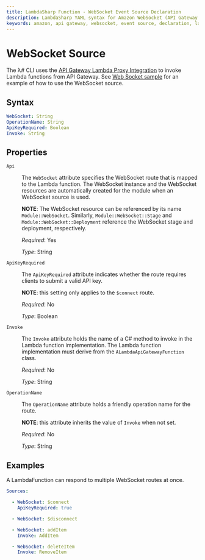 ```yaml
---
title: LambdaSharp Function - WebSocket Event Source Declaration
description: LambdaSharp YAML syntax for Amazon WebSocket (API Gateway V2) event source
keywords: amazon, api gateway, websocket, event source, declaration, lambda, syntax, yaml, cloudformation
---
```

# WebSocket Source

The λ# CLI uses the [API Gateway Lambda Proxy Integration](https://docs.aws.amazon.com/apigateway/latest/developerguide/set-up-lambda-proxy-integrations.html#api-gateway-create-api-as-simple-proxy) to invoke Lambda functions from API Gateway. See [Web Socket sample](https://github.com/LambdaSharp/LambdaSharpTool/tree/master/Samples/WebSocketSample/) for an example of how to use the WebSocket source.

## Syntax

```yaml
WebSocket: String
OperationName: String
ApiKeyRequired: Boolean
Invoke: String
```

## Properties
<dl>

<dt><code>Api</code></dt>
<dd>

The <code>WebSocket</code> attribute specifies the WebSocket route that is mapped to the Lambda function. The WebSocket instance and the WebSocket resources are automatically created for the module when an WebSocket source is used.

<b>NOTE</b>: The WebSocket resource can be referenced by its name `Module::WebSocket`. Similarly, `Module::WebSocket::Stage` and `Module::WebSocket::Deployment` reference the WebSocket stage and deployment, respectively.

<i>Required</i>: Yes

<i>Type</i>: String
</dd>

<dt><code>ApiKeyRequired</code></dt>
<dd>

The <code>ApiKeyRequired</code> attribute indicates whether the route requires clients to submit a valid API key.

<b>NOTE</b>: this setting only applies to the <code>$connect</code> route.

<i>Required</i>: No

<i>Type</i>: Boolean
</dd>

<dt><code>Invoke</code></dt>
<dd>

The <code>Invoke</code> attribute holds the name of a C# method to invoke in the Lambda function implementation. The Lambda function implementation must derive from the <code>ALambdaApiGatewayFunction</code> class.

<i>Required</i>: No

<i>Type</i>: String
</dd>

<dt><code>OperationName</code></dt>
<dd>

The <code>OperationName</code> attribute holds a friendly operation name for the route.

<b>NOTE</b>: this attribute inherits the value of <code>Invoke</code> when not set.

<i>Required</i>: No

<i>Type</i>: String
</dd>

</dl>

## Examples

A LambdaFunction can respond to multiple WebSocket routes at once.

```yaml
Sources:

  - WebSocket: $connect
    ApiKeyRequired: true

  - WebSocket: $disconnect

  - WebSocket: addItem
    Invoke: AddItem

  - WebSocket: deleteItem
    Invoke: RemoveItem
```
